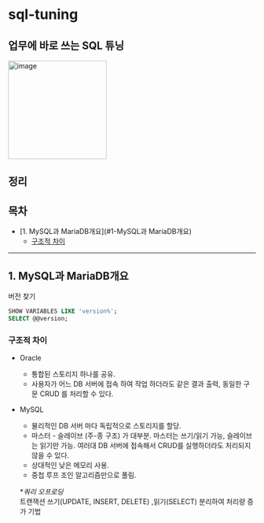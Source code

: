 # sql-tuning

## 업무에 바로 쓰는 SQL 튜닝

<img width="200" alt="image" src="https://contents.kyobobook.co.kr/sih/fit-in/458x0/pdt/9791162244500.jpg">

## 정리
## 목차

* [1. MySQL과 MariaDB개요](#1-MySQL과 MariaDB개요)
  * [구조적 차이](#구조적-차이)
---
## 1. MySQL과 MariaDB개요


버전 찾기
```sql
SHOW VARIABLES LIKE 'version%';
SELECT @@version;
```


### 구조적 차이
- Oracle
  - 통합된 스토리지 하나를 공유.
  - 사용자가 어느 DB 서버에 접속 하여 작업 하더라도 같은 결과 출력, 동일한 구문 CRUD
  를 처리할 수 있다.
- MySQL
  - 물리적인 DB 서버 마다 독립적으로 스토리지를 할당.
  - 마스터 - 슬레이브 (주-종 구조) 가 대부분. 마스터는 쓰기/읽기 가능, 슬레이브는 읽기만 
  가능. 여러대 DB 서버에 접속해서 CRUD를 실행하더라도 처리되지 않을 수 있다.
  - 상대적인 낮은 메모리 사용.
  - 중첩 루프 조인 알고리즘만으로 풀림.

  
  *_쿼리 오프로딩_  
  트랜잭션 쓰기(UPDATE, INSERT, DELETE) ,읽기(SELECT) 분리하여 처리량 증가 기법






